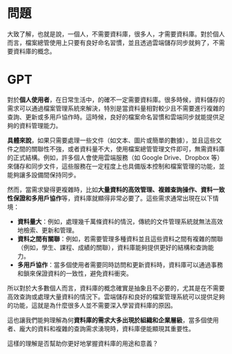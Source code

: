 # 問題

大致了解，也就是說，一個人，不需要資料庫，很多人，才需要資料庫。對於個人而言，檔案總管使用上只要有良好命名習慣，並且透過雲端儲存同步就夠了，不需要資料庫的概念。

# GPT

對於**個人使用者**，在日常生活中，的確不一定需要資料庫。很多時候，資料儲存的需求可以通過檔案管理系統來解決，特別是當資料量相對較少且不需要進行複雜的查詢、更新或多用戶協作時。這時候，良好的檔案命名習慣和雲端同步就能提供足夠的資料管理能力。

**具體來說**，如果只需要處理一些文件（如文本、圖片或簡單的數據），並且這些文件之間的關聯性不強，或者資料量不大，使用檔案總管管理文件即可，無需資料庫的正式結構。例如，許多個人會使用雲端服務（如 Google Drive、Dropbox 等）來儲存和同步文件，這些服務在一定程度上也具備版本控制和檔案管理的功能，並能夠讓多設備間保持同步。

然而，當需求變得更複雜時，比如**大量資料的高效管理、複雜查詢操作、資料一致性保證和多用戶協作**等，資料庫就顯得非常必要了。這些需求通常出現在以下情境：

- **資料量大**：例如，處理幾千萬條資料的情況，傳統的文件管理系統就無法高效地檢索、更新和管理。
- **資料之間有關聯**：例如，若需要管理多種資料並且這些資料之間有複雜的關聯（例如，學生、課程、成績的關聯），資料庫能夠提供更好的結構和查詢能力。
- **多用戶協作**：當多個使用者需要同時訪問和更新資料時，資料庫可以通過事務和鎖來保證資料的一致性，避免資料衝突。

所以對於大多數個人而言，資料庫的概念確實是抽象且不必要的，尤其是在不需要高效查詢或處理大量資料的情況下。雲端儲存和良好的檔案管理系統可以提供足夠的功能，這就是為什麼很多人並不需要深入學習資料庫的原因。

這也讓我們能夠理解為何**資料庫的需求大多出現於組織和企業層級**，當多個使用者、龐大的資料和複雜的查詢需求湧現時，資料庫便能顯現其重要性。

這樣的理解是否幫助你更好地掌握資料庫的用途和意義？